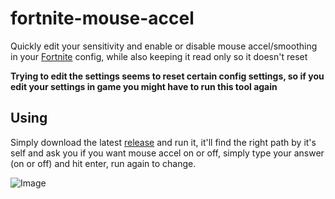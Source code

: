 # fortnite-mouse-accel
Quickly edit your sensitivity and enable or disable mouse accel/smoothing in your [Fortnite](https://fortnite.com/) config, while also keeping it read only so it doesn't reset

**Trying to edit the settings seems to reset certain config settings, so if you edit your settings in game you might have to run this tool again**

## Using
Simply download the latest [release](https://github.com/smt923/fortnite-mouse-accel/releases) and run it, it'll find the right path by it's self and ask you if you want mouse accel on or off, simply type your answer (on or off) and hit enter, run again to change.


![Image](https://i.imgur.com/Rwy4cTE.png)

